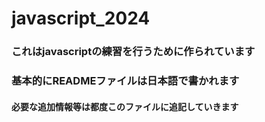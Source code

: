 # javascript_2024

### これはjavascriptの練習を行うために作られています
### 基本的にREADMEファイルは日本語で書かれます

#### 必要な追加情報等は都度このファイルに追記していきます
